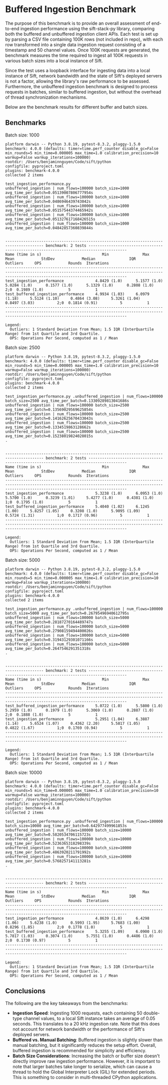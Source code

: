 # Buffered Ingestion Benchmark

The purpose of this benchmark is to provide an overall assessment of end-to-end ingestion performance using the sift-stack-py library, comparing both the buffered
and unbuffered ingestion client APIs. Each test is set up by parsing a CSV file containing 100K rows (not included in repo), with each row transformed into a single data ingestion request
consisting of a timestamp and 50 channel values. Once 100K requests are generated, the benchmark measures the time required to ingest all 100K requests in various batch
sizes into a local instance of Sift.

Since the test uses a loopback interface for ingesting data into a local instance of Sift, network bandwidth and the state of Sift's deployed servers is not a factor,
allowing the library's raw performance to be assessed. Furthermore, the unbuffered ingestion benchmark is designed to process requests in batches, similar to buffered ingestion,
but without the overhead of thread synchronization mechanisms.

Below are the benchmark results for different buffer and batch sizes.

## Benchmarks

Batch size: 1000
```
platform darwin -- Python 3.8.19, pytest-8.3.2, pluggy-1.5.0
benchmark: 4.0.0 (defaults: timer=time.perf_counter disable_gc=False min_rounds=5 min_time=0.000005 max_time=1.0 calibration_precision=10 warmup=False warmup_iterations=100000)
rootdir: /Users/benjaminnguyen/Code/sift/python
configfile: pyproject.toml
plugins: benchmark-4.0.0
collected 2 items                                                                                                                                                                                

test_ingestion_performance.py
unbuffered_ingestion | num_flows=100000 batch_size=1000 avg_time_per_batch=0.05139007806777954s
unbuffered_ingestion | num_flows=100000 batch_size=1000 avg_time_per_batch=0.0486946439743042s
unbuffered_ingestion | num_flows=100000 batch_size=1000 avg_time_per_batch=0.05157544374465942s
unbuffered_ingestion | num_flows=100000 batch_size=1000 avg_time_per_batch=0.051327617168426515s
unbuffered_ingestion | num_flows=100000 batch_size=1000 avg_time_per_batch=0.04842857360839844s


--------------------------------------------------------------------------------------- benchmark: 2 tests ---------------------------------------------------------------------------------------
Name (time in s)                           Min               Max              Mean            StdDev            Median               IQR            Outliers     OPS            Rounds  Iterations
--------------------------------------------------------------------------------------------------------------------------------------------------------------------------------------------------
test_ingestion_performance              4.8429 (1.0)      5.1577 (1.0)      5.0284 (1.0)      0.1577 (1.0)      5.1329 (1.0)      0.2808 (1.0)           2;0  0.1989 (1.0)           5           1
test_buffered_ingestion_performance     4.9934 (1.03)     6.0979 (1.18)     5.5124 (1.10)     0.4864 (3.08)     5.3261 (1.04)     0.8497 (3.03)          2;0  0.1814 (0.91)          5           1
--------------------------------------------------------------------------------------------------------------------------------------------------------------------------------------------------

Legend:
  Outliers: 1 Standard Deviation from Mean; 1.5 IQR (InterQuartile Range) from 1st Quartile and 3rd Quartile.
  OPS: Operations Per Second, computed as 1 / Mean
```

Batch size: 2500
```
platform darwin -- Python 3.8.19, pytest-8.3.2, pluggy-1.5.0
benchmark: 4.0.0 (defaults: timer=time.perf_counter disable_gc=False min_rounds=5 min_time=0.000005 max_time=1.0 calibration_precision=10 warmup=False warmup_iterations=100000)
rootdir: /Users/benjaminnguyen/Code/sift/python
configfile: pyproject.toml
plugins: benchmark-4.0.0
collected 2 items                                                                                                                                                                                

test_ingestion_performance.py .unbuffered_ingestion | num_flows=100000 batch_size=2500 avg_time_per_batch=0.13309289813041686s
unbuffered_ingestion | num_flows=100000 batch_size=2500 avg_time_per_batch=0.13569029569625854s
unbuffered_ingestion | num_flows=100000 batch_size=2500 avg_time_per_batch=0.14162625670433043s
unbuffered_ingestion | num_flows=100000 batch_size=2500 avg_time_per_batch=0.1334519863128662s
unbuffered_ingestion | num_flows=100000 batch_size=2500 avg_time_per_batch=0.15238019824028015s
.


--------------------------------------------------------------------------------------- benchmark: 2 tests ---------------------------------------------------------------------------------------
Name (time in s)                           Min               Max              Mean            StdDev            Median               IQR            Outliers     OPS            Rounds  Iterations
--------------------------------------------------------------------------------------------------------------------------------------------------------------------------------------------------
test_ingestion_performance              5.3238 (1.0)      6.0953 (1.0)      5.5700 (1.0)      0.3239 (1.01)     5.4277 (1.0)      0.4381 (1.0)           1;0  0.1795 (1.0)           5           1
test_buffered_ingestion_performance     5.4040 (1.02)     6.1245 (1.00)     5.8257 (1.05)     0.3208 (1.0)      5.9095 (1.09)     0.5724 (1.31)          1;0  0.1717 (0.96)          5           1
--------------------------------------------------------------------------------------------------------------------------------------------------------------------------------------------------

Legend:
  Outliers: 1 Standard Deviation from Mean; 1.5 IQR (InterQuartile Range) from 1st Quartile and 3rd Quartile.
  OPS: Operations Per Second, computed as 1 / Mean
```

Batch size: 5000
```
platform darwin -- Python 3.8.19, pytest-8.3.2, pluggy-1.5.0
benchmark: 4.0.0 (defaults: timer=time.perf_counter disable_gc=False min_rounds=5 min_time=0.000005 max_time=1.0 calibration_precision=10 warmup=False warmup_iterations=100000)
rootdir: /Users/benjaminnguyen/Code/sift/python
configfile: pyproject.toml
plugins: benchmark-4.0.0
collected 2 items                                                                                                                                                                                

test_ingestion_performance.py .unbuffered_ingestion | num_flows=100000 batch_size=5000 avg_time_per_batch=0.26795496940612795s
unbuffered_ingestion | num_flows=100000 batch_size=5000 avg_time_per_batch=0.28187270164489747s
unbuffered_ingestion | num_flows=100000 batch_size=5000 avg_time_per_batch=0.27908159494400026s
unbuffered_ingestion | num_flows=100000 batch_size=5000 avg_time_per_batch=0.31943129301071166s
unbuffered_ingestion | num_flows=100000 batch_size=5000 avg_time_per_batch=0.2647546291351318s
.


--------------------------------------------------------------------------------------- benchmark: 2 tests ---------------------------------------------------------------------------------------
Name (time in s)                           Min               Max              Mean            StdDev            Median               IQR            Outliers     OPS            Rounds  Iterations
--------------------------------------------------------------------------------------------------------------------------------------------------------------------------------------------------
test_buffered_ingestion_performance     5.0722 (1.0)      5.5800 (1.0)      5.2959 (1.0)      0.1979 (1.0)      5.3069 (1.0)      0.2887 (1.0)           2;0  0.1888 (1.0)           5           1
test_ingestion_performance              5.2951 (1.04)     6.3887 (1.14)     5.6524 (1.07)     0.4362 (2.20)     5.5817 (1.05)     0.4822 (1.67)          1;0  0.1769 (0.94)          5           1
--------------------------------------------------------------------------------------------------------------------------------------------------------------------------------------------------

Legend:
  Outliers: 1 Standard Deviation from Mean; 1.5 IQR (InterQuartile Range) from 1st Quartile and 3rd Quartile.
  OPS: Operations Per Second, computed as 1 / Mean
```

Batch size: 10000
```
platform darwin -- Python 3.8.19, pytest-8.3.2, pluggy-1.5.0
benchmark: 4.0.0 (defaults: timer=time.perf_counter disable_gc=False min_rounds=5 min_time=0.000005 max_time=1.0 calibration_precision=10 warmup=False warmup_iterations=100000)
rootdir: /Users/benjaminnguyen/Code/sift/python
configfile: pyproject.toml
plugins: benchmark-4.0.0
collected 2 items                                                                                                                                                                                

test_ingestion_performance.py .unbuffered_ingestion | num_flows=100000 batch_size=10000 avg_time_per_batch=0.642977499961853s
unbuffered_ingestion | num_flows=100000 batch_size=10000 avg_time_per_batch=0.5820534706115723s
unbuffered_ingestion | num_flows=100000 batch_size=10000 avg_time_per_batch=0.5236365318298339s
unbuffered_ingestion | num_flows=100000 batch_size=10000 avg_time_per_batch=0.4863920211791992s
unbuffered_ingestion | num_flows=100000 batch_size=10000 avg_time_per_batch=0.5768257141113281s
.


--------------------------------------------------------------------------------------- benchmark: 2 tests ---------------------------------------------------------------------------------------
Name (time in s)                           Min               Max              Mean            StdDev            Median               IQR            Outliers     OPS            Rounds  Iterations
--------------------------------------------------------------------------------------------------------------------------------------------------------------------------------------------------
test_ingestion_performance              4.8639 (1.0)      6.4298 (1.06)     5.6238 (1.0)      0.5993 (1.95)     5.7683 (1.00)     0.8296 (1.85)          2;0  0.1778 (1.0)           5           1
test_buffered_ingestion_performance     5.3255 (1.09)     6.0900 (1.0)      5.7817 (1.03)     0.3074 (1.0)      5.7551 (1.0)      0.4486 (1.0)           2;0  0.1730 (0.97)          5           1
--------------------------------------------------------------------------------------------------------------------------------------------------------------------------------------------------

Legend:
  Outliers: 1 Standard Deviation from Mean; 1.5 IQR (InterQuartile Range) from 1st Quartile and 3rd Quartile.
  OPS: Operations Per Second, computed as 1 / Mean
```

## Conclusions

The following are the key takeaways from the benchmarks:

- **Ingestion Speed**: Ingesting 1000 requests, each containing 50 double-type channel values, to a local Sift instance takes an average of 0.05 seconds. This translates to a 20 kHz ingestion rate. Note that this does not account for network bandwidth or the performance of Sift's deployed servers.
- **Buffered vs. Manual Batching**: Buffered ingestion is slightly slower than manual batching, but it significantly reduces the setup effort. Overall, buffered ingestion is recommended for simplicity and efficiency.
- **Batch Size Considerations**: Increasing the batch or buffer size doesn't directly improve raw ingestion performance. However, it is important to note that larger batches take longer to serialize, which can cause a thread to hold the Global Interpreter Lock (GIL) for extended periods. This is something to consider in multi-threaded CPython applications.
